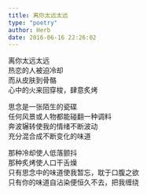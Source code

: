 ```yaml
---  
title: 离你太远太远  
type: "poetry"  
author: Herb  
date: 2016-06-16 22:26:02  
---  
```

离你太远太远  
热恋的人被迫冷却  
而从皮肤到骨骼  
心中的火来回穿梭，肆意炙烤  

思念是一张陌生的瓷碟  
任何风景或人物都能碰翻一种调料  
奔波辗转使我的情绪不断波动  
充分混合成不断变化的味道  

那种冷却使人低落颤抖  
那种炙烤使人口干舌燥  
只有思念中的味道使我暂忘，耽于口腹之欲  
只有你的味道自沾染便恒久不去，把我缠绕